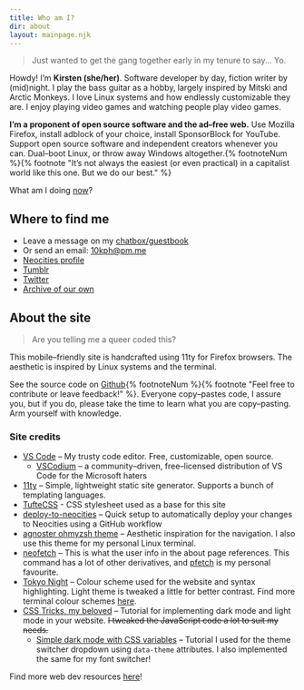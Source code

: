 ```yaml
---
title: Who am I?
dir: about
layout: mainpage.njk
---
```


> Just wanted to get the gang together early in my tenure to say... Yo.

Howdy! I’m **Kirsten (she/her)**. Software developer by day, fiction writer by (mid)night. I play the bass guitar as a hobby, largely inspired by Mitski and Arctic Monkeys. I love Linux systems and how endlessly customizable they are. I enjoy playing video games and watching people play video games.

**I’m a proponent of open source software and the ad–free web.** Use Mozilla Firefox, install adblock of your choice, install SponsorBlock for YouTube. Support open source software and independent creators whenever you can. Dual–boot Linux, or throw away Windows altogether.{% footnoteNum %}{% footnote "It’s not always the easiest (or even practical) in a capitalist world like this one. But we do our best." %}

What am I doing [now](/now)?

## Where to find me

- Leave a message on my [chatbox/guestbook](/comms)
- Or send an email: 10kph@pm.me
- [Neocities profile](https://neocities.org/site/10kph)
- [Tumblr](https://femslashes.tumblr.com/)
- [Twitter](https://twitter.com/10kph)
- [Archive of our own](https://archiveofourown.org/users/symmetra)

## About the site

> Are you telling me a queer coded this?

This mobile–friendly site is handcrafted using 11ty for Firefox browsers. The aesthetic is inspired by Linux systems and the terminal.

See the source code on [Github](https://github.com/tencurse/neocities){% footnoteNum %}{% footnote "Feel free to contribute or leave feedback!" %}. Everyone copy–pastes code, I assure you, but if you do, please take the time to learn what you are copy–pasting. Arm yourself with knowledge.

### Site credits

- [VS Code](https://code.visualstudio.com/) – My trusty code editor. Free, customizable, open source.
  - [VSCodium](https://vscodium.com/) – a community–driven, free–licensed distribution of VS Code for the Microsoft haters
- [11ty](https://www.11ty.dev/docs/getting-started/) – Simple, lightweight static site generator. Supports a bunch of templating languages.
- [TufteCSS](https://github.com/edwardtufte/tufte-css) - CSS stylesheet used as a base for this site
- [deploy-to-neocities](https://deploy-to-neocities.neocities.org/) – Quick setup to automatically deploy your changes to Neocities using a GitHub workflow
- [agnoster ohmyzsh theme](https://github.com/ohmyzsh/ohmyzsh/wiki/Themes#agnoster) – Aesthetic inspiration for the navigation. I also use this theme for my personal Linux terminal.
- [neofetch](https://github.com/dylanaraps/neofetch) – This is what the user info in the about page references. This command has a lot of other derivatives, and [pfetch](https://github.com/dylanaraps/pfetch) is my personal favourite.
- [Tokyo Night](https://github.com/folke/tokyonight.nvim) – Colour scheme used for the website and syntax highlighting. Light theme is tweaked a little for better contrast. Find more terminal colour schemes [here](https://gogh-co.github.io/Gogh/).
- [CSS Tricks, my beloved](https://css-tricks.com/a-complete-guide-to-dark-mode-on-the-web) – Tutorial for implementing dark mode and light mode in your website. ~~I tweaked the JavaScript code a lot to suit my needs.~~
  - [Simple dark mode with CSS variables](https://lukelowrey.com/css-variable-theme-switcher/) – Tutorial I used for the theme switcher dropdown using `data-theme` attributes. I also implemented the same for my font switcher!

Find more web dev resources [here](/resources/dev)!

